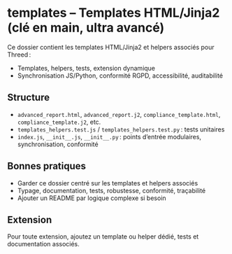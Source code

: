 # templates – Templates HTML/Jinja2 (clé en main, ultra avancé)

Ce dossier contient les templates HTML/Jinja2 et helpers associés pour Threed :
- Templates, helpers, tests, extension dynamique
- Synchronisation JS/Python, conformité RGPD, accessibilité, auditabilité

## Structure
- `advanced_report.html`, `advanced_report.j2`, `compliance_template.html`, `compliance_template.j2`, etc.
- `templates_helpers.test.js` / `templates_helpers.test.py` : tests unitaires
- `index.js`, `__init__.js`, `__init__.py` : points d’entrée modulaires, synchronisation, conformité

## Bonnes pratiques
- Garder ce dossier centré sur les templates et helpers associés
- Typage, documentation, tests, robustesse, conformité, traçabilité
- Ajouter un README par logique complexe si besoin

## Extension
Pour toute extension, ajoutez un template ou helper dédié, tests et documentation associés.
